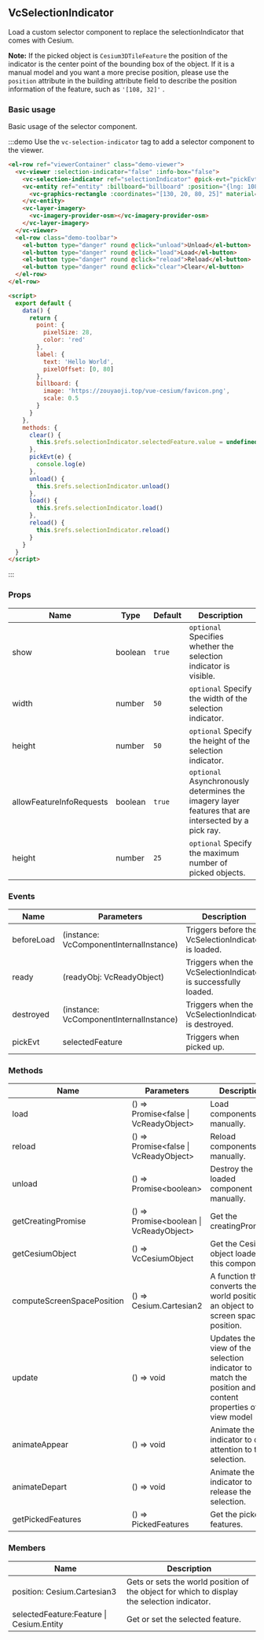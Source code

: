 <!--
 * @Author: zouyaoji@https://github.com/zouyaoji
 * @Date: 2021-06-13 16:48:20
 * @LastEditTime: 2022-09-07 21:24:51
 * @LastEditors: zouyaoji
 * @Description:
 * @FilePath: \vue-cesium@next\website\docs\en-US\controls\vc-selection-indicator.md
-->

## VcSelectionIndicator

Load a custom selector component to replace the selectionIndicator that comes with Cesium.

**Note:** If the picked object is `Cesium3DTileFeature` the position of the indicator is the center point of the bounding box of the object. If it is a manual model and you want a more precise position, please use the `position` attribute in the building attribute field to describe the position information of the feature, such as `'[108, 32]'` .

### Basic usage

Basic usage of the selector component.

:::demo Use the `vc-selection-indicator` tag to add a selector component to the viewer.

```html
<el-row ref="viewerContainer" class="demo-viewer">
  <vc-viewer :selection-indicator="false" :info-box="false">
    <vc-selection-indicator ref="selectionIndicator" @pick-evt="pickEvt"></vc-selection-indicator>
    <vc-entity ref="entity" :billboard="billboard" :position="{lng: 108, lat: 32}" :point="point" :label="label">
      <vc-graphics-rectangle :coordinates="[130, 20, 80, 25]" material="green"></vc-graphics-rectangle>
    </vc-entity>
    <vc-layer-imagery>
      <vc-imagery-provider-osm></vc-imagery-provider-osm>
    </vc-layer-imagery>
  </vc-viewer>
  <el-row class="demo-toolbar">
    <el-button type="danger" round @click="unload">Unload</el-button>
    <el-button type="danger" round @click="load">Load</el-button>
    <el-button type="danger" round @click="reload">Reload</el-button>
    <el-button type="danger" round @click="clear">Clear</el-button>
  </el-row>
</el-row>

<script>
  export default {
    data() {
      return {
        point: {
          pixelSize: 28,
          color: 'red'
        },
        label: {
          text: 'Hello World',
          pixelOffset: [0, 80]
        },
        billboard: {
          image: 'https://zouyaoji.top/vue-cesium/favicon.png',
          scale: 0.5
        }
      }
    },
    methods: {
      clear() {
        this.$refs.selectionIndicator.selectedFeature.value = undefined
      },
      pickEvt(e) {
        console.log(e)
      },
      unload() {
        this.$refs.selectionIndicator.unload()
      },
      load() {
        this.$refs.selectionIndicator.load()
      },
      reload() {
        this.$refs.selectionIndicator.reload()
      }
    }
  }
</script>
```

:::

### Props

| Name                     | Type    | Default | Description                                                                                         |
| ------------------------ | ------- | ------- | --------------------------------------------------------------------------------------------------- |
| show                     | boolean | `true`  | `optional` Specifies whether the selection indicator is visible.                                    |
| width                    | number  | `50`    | `optional` Specify the width of the selection indicator.                                            |
| height                   | number  | `50`    | `optional` Specify the height of the selection indicator.                                           |
| allowFeatureInfoRequests | boolean | `true`  | `optional` Asynchronously determines the imagery layer features that are intersected by a pick ray. |
| height                   | number  | `25`    | `optional` Specify the maximum number of picked objects.                                            |

### Events

| Name       | Parameters                              | Description                                                    |
| ---------- | --------------------------------------- | -------------------------------------------------------------- |
| beforeLoad | (instance: VcComponentInternalInstance) | Triggers before the VcSelectionIndicator is loaded.            |
| ready      | (readyObj: VcReadyObject)               | Triggers when the VcSelectionIndicator is successfully loaded. |
| destroyed  | (instance: VcComponentInternalInstance) | Triggers when the VcSelectionIndicator is destroyed.           |
| pickEvt    | selectedFeature                         | Triggers when picked up.                                       |

### Methods

<!-- prettier-ignore -->
| Name | Parameters | Description |
| ------------------ | --------------------------------------- | ----------------------------------------------- |
| load | () => Promise\<false \| VcReadyObject\> | Load components manually. |
| reload | () => Promise\<false \| VcReadyObject\> | Reload components manually. |
| unload | () => Promise\<boolean\> | Destroy the loaded component manually. |
| getCreatingPromise | () => Promise<boolean \| VcReadyObject> | Get the creatingPromise. |
| getCesiumObject | () => VcCesiumObject | Get the Cesium object loaded by this component. |
| computeScreenSpacePosition | () => Cesium.Cartesian2 | A function that converts the world position of an object to a screen space position. |
| update | () => void | Updates the view of the selection indicator to match the position and content properties of the view model |
| animateAppear | () => void | Animate the indicator to draw attention to the selection. |
| animateDepart | () => void | Animate the indicator to release the selection. |
| getPickedFeatures | () => PickedFeatures| Get the picked features. |

### Members

| Name                                     | Description                                                                                 |
| ---------------------------------------- | ------------------------------------------------------------------------------------------- |
| position: Cesium.Cartesian3              | Gets or sets the world position of the object for which to display the selection indicator. |
| selectedFeature:Feature \| Cesium.Entity | Get or set the selected feature.                                                            |
